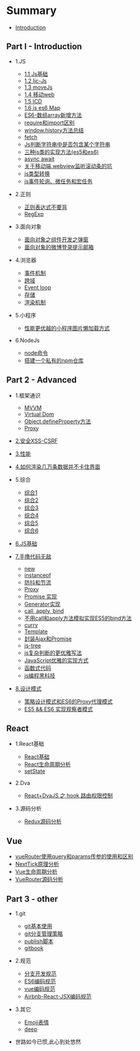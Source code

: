 # Summary

* [Introduction](README.md)
## Part I - Introduction

* 1.JS
    * [1.1 Js基础](Js/js基础/js基础.md)
    * [1.2 ljc-Js](Js/js基础/ljc-Js.md)
    * [1.3 moveJs](Js/js基础/moveJs.md)
    * [1.4 移动web](Js/js基础/移动web.md)
    * [1.5 ICD](Js/js基础/ICD.md)
    * [1.6 js es6 Map](Js/js基础/js-es6-Map.md)
    * [ES6-数组array新增方法](Js/js基础/ES6-数组array新增方法.md)
    * [require和import区别](Js/js基础/require和import区别.md)
    * [window.history方法总结](Js/js基础/window.history方法总结.md)
    * [fetch](Js/js基础/fetch.md)
    * [Js判断字符串中是否包含某个字符串](Js/js基础/Js判断字符串中是否包含某个字符串.md)
    * [三种js类的实现方法(es5和es6)](Js/js基础/三种js类的实现方法(es5和es6).md)
    * [async await](Js/js基础/async-await.md)
    * [关于移动端,webview监听滚动条的坑](Js/js基础/关于移动端,webview监听滚动条的坑.md)
    * [js类型转换](Js/js基础/js类型转换.md)
    * [js事件轮询、微任务和宏任务](Js/js基础/js事件轮询、微任务和宏任务.md)

* 2.正则
    * [正则表达式不要背](Js/正则/正则表达式不要背.md)
    * [RegExp](Js/正则/RegExp.md)
  
* 3.面向对象
  * [面向对象之组件开发之弹窗](Js/面向对象/面向对象之组件开发之弹窗.md)
  * [面向对象的微博登录提示邮箱](Js/面向对象/面向对象的微博登录提示邮箱.md)

* 4.浏览器
  * [事件机制](浏览器/事件机制.md)
  * [跨域](浏览器/跨域.md)
  * [Event loop](浏览器/Event-loop.md)
  * [存储](浏览器/存储.md)
  * [渲染机制](浏览器/渲染机制.md)

* 5.小程序
  - [性能更优越的小程序图片懒加载方式](Js/小程序/性能更优越的小程序图片懒加载方式.md)

* 6.NodeJs
  - [node命令](Node/node基础/node命令.md)
  - [搭建一个私有的npm仓库](Node/node基础/搭建一个私有的npm仓库.md)

## Part 2 - Advanced

* 1.框架通识
  - [MVVM](框架通识/MVVM.md)
  - [Virtual Dom](框架通识/VirtualDom.md)
  - [Object.defineProperty方法](框架通识/Object.defineProperty方法.md)
  - [Proxy](框架通识/Proxy.md)

* [2.安全XSS-CSRF](安全/安全.md)
* [3.性能](安全/性能.md)
* [4.如何渲染几万条数据并不卡住界面](面试/如何渲染几万条数据并不卡住界面.md)
* 5.综合
  - [综合1](面试/综合1.md)
  - [综合2](面试/综合2.md)
  - [综合3](面试/综合3.md)
  - [综合4](面试/综合4-vue.md)
  - [综合5](面试/综合5.md)
  - [综合6](面试/综合6.md)
* [6.JS基础](面试/Js基础.md)
* [7.手撸代码无敌](手撸代码无敌/README.md)
  - [new](手撸代码无敌/new.md)
  - [instanceof](手撸代码无敌/instanceof.md)
  - [防抖和节流](手撸代码无敌/防抖和节流.md)
  - [Proxy](手撸代码无敌/Proxy.md)
  - [Promise 实现](手撸代码无敌/Promise实现.md)
  - [Generator实现](手撸代码无敌/Generator实现.md)
  - [call, apply, bind](手撸代码无敌/call-apply-bind.md)
  - [不用call和apply方法模拟实现ES5的bind方法](手撸代码无敌/不用call和apply方法模拟实现ES5的bind方法.md)
  - [curry](手撸代码无敌/curry.md)
  - [Template](手撸代码无敌/Template.md)
  - [封装Ajax和Promise](手撸代码无敌/封装Ajax和Promise.md)
  - [js-tree](手撸代码无敌/js-tree.md)
  - [js复杂判断的更优雅写法](手撸代码无敌/js复杂判断的更优雅写法.md)
  - [JavaScript优雅的实现方式](手撸代码无敌/JavaScript优雅的实现方式.md)
  - [函数式代码](手撸代码无敌/函数式代码.md)
  - [js编程黑科技](手撸代码无敌/js编程黑科技.md)

* [8.设计模式]()
  - [策略设计模式和ES6的Proxy代理模式](设计模式/策略设计模式和ES6的Proxy代理模式.md)
  - [ES5 && ES6 实现观察者模式](设计模式/ES5&&ES6实现观察者模式.md)

## React
* 1.React基础
    - [React基础](React/React基础/react基础.md)
    - [React生命周期分析](React/React基础/React生命周期分析.md)
    - [setState](React/React基础/setState.md)

* 2.Dva
    * [React+DvaJS 之 hook 路由权限控制](React/dva/React+DvaJS之hook路由权限控制.md)

* 3.源码分析
  - [Redux源码分析](React/源码分析/Redux源码分析.md)


## Vue
  - [vueRouter使用query和params传参的使用和区别](Vue/vueRouter使用query和params传参的使用和区别.md)
  - [NextTick原理分析](Vue/NextTick原理分析.md)
  - [Vue生命周期分析](Vue/Vue生命周期.md)
  - [VueRouter源码分析](Vue/VueRouter源码分析.md)

## Part 3 - other
- 1.git
  * [git基本使用](git/git基本使用.md)
  * [git分支管理策略](git/git分支管理策略.md)
  * [publish脚本](git/publish脚本.md)
  * [gitbook](git/gitbook.md)

- 2.规范
  * [分支开发规范](规范/分支开发规范.md)
  * [ES6编码规范](规范/es6编码规范.md)
  * [vue编码规范](规范/vue编码规范.md)
  * [Airbnb-React-JSX编码规范](规范/Airbnb-React-JSX编码规范.md)

- 3.其它
  * [Emoji表情](other/Emoji表情.md)
  * [deep]()


* 世路如今已惯,此心到处悠然